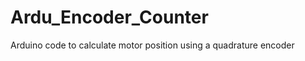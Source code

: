 Ardu_Encoder_Counter
====================

Arduino code to calculate motor position using a quadrature encoder
